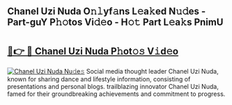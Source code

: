 ## Chanel Uzi Nuda O𝚗𝚕yf𝚊ns L𝚎a𝚔ed N𝚞𝚍es - Part-guY P𝚑𝚘tos Vi𝚍𝚎o - H𝚘𝚝 Part L𝚎a𝚔s PnimU

# <h2><a href="http://kf3eo6i.oniu.top/?m=Chanel+Uzi+Nuda">🔗👉 🔴 Chanel Uzi Nuda P𝚑ot𝚘𝚜 V𝚒d𝚎o</a></h2>

[![Chanel Uzi Nuda Nu𝚍e𝚜](https://i.imgur.com/0qMVB7G.gif)](http://kf3eo6i.oniu.top/?m=Chanel+Uzi+Nuda)
Social media thought leader Chanel Uzi Nuda, known for sharing dance and lifestyle information, consisting of presentations and personal blogs. trailblazing innovator Chanel Uzi Nuda, famed for their groundbreaking achievements and commitment to progress.  
